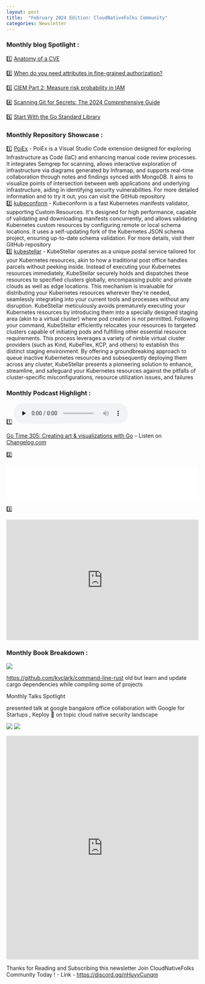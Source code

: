 ```yaml
---
layout: post
title:  "February 2024 Edition: CloudNativeFolks Community"
categories: Newsletter 
--- 
```


### Monthly blog Spotlight :

1️⃣ [Anatomy of a CVE](https://blog.sighup.io/author/simone-ragonesi)

2️⃣ [When do you need attributes in fine-grained authorization?](https://www.aserto.com/blog/attributes-authorization-when-to-use)

3️⃣ [CIEM Part 2: Measure risk probability in IAM](https://www.robertdemeyer.com/post/ciem-part-2-measure-risk-probability-in-iam)

4️⃣ [Scanning Git for Secrets: The 2024 Comprehensive Guide](https://trufflesecurity.com/blog/scanning-git-for-secrets-the-2024-comprehensive-guide)

5️⃣ [Start With the Go Standard Library](https://matthewsanabria.dev/posts/start-with-the-go-standard-library/)

### Monthly Repository Showcase :

1️⃣ [PoiEx](https://github.com/doyensec/PoiEx) - PoiEx is a Visual Studio Code extension designed for exploring Infrastructure as Code (IaC) and enhancing manual code review processes. It integrates Semgrep for scanning, allows interactive exploration of infrastructure via diagrams generated by Inframap, and supports real-time collaboration through notes and findings synced with MongoDB. It aims to visualize points of intersection between web applications and underlying infrastructure, aiding in identifying security vulnerabilities. For more detailed information and to try it out, you can visit the GitHub repository
<br>
2️⃣ [kubeconform](https://github.com/yannh/kubeconform) - Kubeconform is a fast Kubernetes manifests validator, supporting Custom Resources. It's designed for high performance, capable of validating and downloading manifests concurrently, and allows validating Kubernetes custom resources by configuring remote or local schema locations. It uses a self-updating fork of the Kubernetes JSON schema project, ensuring up-to-date schema validation. For more details, visit their GitHub repository
<br>
3️⃣ [kubestellar](https://github.com/kubestellar/kubestellar) - KubeStellar operates as a unique postal service tailored for your Kubernetes resources, akin to how a traditional post office handles parcels without peeking inside. Instead of executing your Kubernetes resources immediately, KubeStellar securely holds and dispatches these resources to specified clusters globally, encompassing public and private clouds as well as edge locations. This mechanism is invaluable for distributing your Kubernetes resources wherever they're needed, seamlessly integrating into your current tools and processes without any disruption.
KubeStellar meticulously avoids prematurely executing your Kubernetes resources by introducing them into a specially designed staging area (akin to a virtual cluster) where pod creation is not permitted. Following your command, KubeStellar efficiently relocates your resources to targeted clusters capable of initiating pods and fulfilling other essential resource requirements. This process leverages a variety of nimble virtual cluster providers (such as Kind, KubeFlex, KCP, and others) to establish this distinct staging environment.
By offering a groundbreaking approach to queue inactive Kubernetes resources and subsequently deploying them across any cluster, KubeStellar presents a pioneering solution to enhance, streamline, and safeguard your Kubernetes resources against the pitfalls of cluster-specific misconfigurations, resource utilization issues, and failures
<br>
### Monthly Podcast Highlight : 

1️⃣ 
<audio data-theme="night" data-src="https://changelog.com/gotime/305/embed" src="https://op3.dev/e/https://cdn.changelog.com/uploads/gotime/305/go-time-305.mp3" preload="none" class="changelog-episode" controls></audio><p><a href="https://changelog.com/gotime/305">Go Time 305: Creating art & visualizations with Go</a> – Listen on <a href="https://changelog.com/">Changelog.com</a></p><script async src="//cdn.changelog.com/embed.js"></script>

2️⃣ 
<iframe title="Libsyn Player" style="border: none" src="//html5-player.libsyn.com/embed/episode/id/30039818/height/90/theme/custom/thumbnail/yes/direction/forward/render-playlist/no/custom-color/000000/" height="90" width="100%" scrolling="no"  allowfullscreen webkitallowfullscreen mozallowfullscreen oallowfullscreen msallowfullscreen></iframe>

3️⃣ 
<iframe title="Open at Intel" allowtransparency="true" height="315" width="100%" style="border: none; min-width: min(100%, 430px);height:315px;" scrolling="no" data-name="pb-iframe-player" src="https://www.podbean.com/player-v2/?i=2rvjj-ede637-pbblog-playlist&share=1&download=1&fonts=Arial&skin=3267a3&font-color=ffffff&rtl=1&logo_link=podcast_page&btn-skin=1b1b1b&size=315" loading="lazy" allowfullscreen=""></iframe>


### Monthly Book Breakdown : 

![](https://substackcdn.com/image/fetch/w_1456,c_limit,f_webp,q_auto:good,fl_progressive:steep/https%3A%2F%2Fsubstack-post-media.s3.amazonaws.com%2Fpublic%2Fimages%2F6eaed048-ef9a-40d3-bd08-c38cd78f16ce.heic)

https://github.com/kyclark/command-line-rust old but learn and update cargo dependencies while compiling some of projects

Monthly Talks Spotlight

presented talk at google bangalore office collaboration with Google for Startups , Keploy 🐰 on topic cloud native security landscape

![](https://substackcdn.com/image/fetch/w_1456,c_limit,f_webp,q_auto:good,fl_progressive:steep/https%3A%2F%2Fsubstack-post-media.s3.amazonaws.com%2Fpublic%2Fimages%2Fb2666ab6-6618-448b-b76f-ad9e4c2d63e0_4000x3000.jpeg)
![](https://substackcdn.com/image/fetch/w_1456,c_limit,f_webp,q_auto:good,fl_progressive:steep/https%3A%2F%2Fsubstack-post-media.s3.amazonaws.com%2Fpublic%2Fimages%2F94c690c3-41d2-4546-a18e-0064ff8f383d_4000x3000.jpeg)

<iframe src="https://www.linkedin.com/embed/feed/update/urn:li:ugcPost:7172554354170773504" height="585" width="504" frameborder="0" allowfullscreen="" title="Embedded post"></iframe>

Thanks for Reading and Subscribing this newsletter Join CloudNativeFolks Community Today ! - Link - https://discord.gg/nHuyvCunqm








